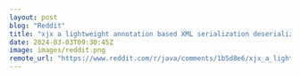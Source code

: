 ```yaml
---
layout: post
blog: "Reddit"
title: "xjx a lightweight annotation based XML serialization deserialization library"
date: 2024-03-03T09:30:45Z
image: images/reddit.png
remote_url: "https://www.reddit.com/r/java/comments/1b5d8e6/xjx_a_lightweight_annotation_based_xml/"
---
```

